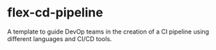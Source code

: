 # flex-cd-pipeline

A template to guide DevOp teams in the creation of a CI pipeline using different languages and CI/CD tools.
